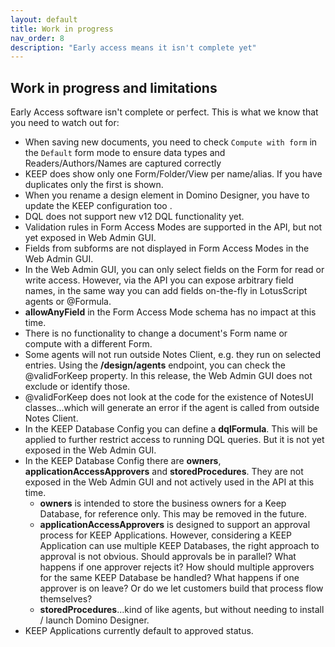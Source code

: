 ```yaml
---
layout: default
title: Work in progress
nav_order: 8
description: "Early access means it isn't complete yet"
---
```


## Work in progress and limitations

Early Access software isn't complete or perfect. This is what we know that you need to watch out for:

- When saving new documents, you need to check `Compute with form` in the `Default` form mode to ensure data types and Readers/Authors/Names are captured correctly
- KEEP does show only one Form/Folder/View per name/alias. If you have duplicates only the first is shown.
- When you rename a design element in Domino Designer, you have to update the KEEP configuration too .
- DQL does not support new v12 DQL functionality yet.
- Validation rules in Form Access Modes are supported in the API, but not yet exposed in Web Admin GUI.
- Fields from subforms are not displayed in Form Access Modes in the Web Admin GUI.
- In the Web Admin GUI, you can only select fields on the Form for read or write access. However, via the API you can expose arbitrary field names, in the same way you can add fields on-the-fly in LotusScript agents or @Formula.
- **allowAnyField** in the Form Access Mode schema has no impact at this time.
- There is no functionality to change a document's Form name or compute with a different Form.
- Some agents will not run outside Notes Client, e.g. they run on selected entries. Using the **/design/agents** endpoint, you can check the @validForKeep property. In this release, the Web Admin GUI does not exclude or identify those.
-  @validForKeep does not look at the code for the existence of NotesUI classes...which will generate an error if the agent is called from outside Notes Client.
- In the KEEP Database Config you can define a **dqlFormula**. This will be applied to further restrict access to running DQL queries. But it is not yet exposed in the Web Admin GUI.
- In the KEEP Database Config there are **owners**, **applicationAccessApprovers** and **storedProcedures**. They are not exposed in the Web Admin GUI and not actively used in the API at this time.  
  - **owners** is intended to store the business owners for a Keep Database, for reference only. This may be removed in the future.
  - **applicationAccessApprovers** is designed to support an approval process for KEEP Applications. However, considering a KEEP Application can use multiple KEEP Databases, the right approach to approval is not obvious. Should approvals be in parallel? What happens if one approver rejects it? How should multiple approvers for the same KEEP Database be handled? What happens if one approver is on leave? Or do we let customers build that process flow themselves?
  - **storedProcedures**...kind of like agents, but without needing to install / launch Domino Designer.
- KEEP Applications currently default to approved status.
